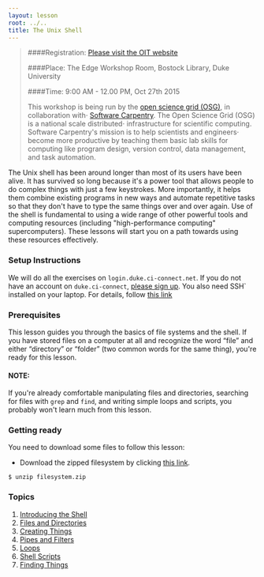 ```yaml
---
layout: lesson
root: ../..
title: The Unix Shell
---
```


>
>####Registration: [Please visit the OIT website ](http://training.oit.duke.edu/research)
>
>####Place: The Edge Workshop Room, Bostock Library, Duke University
>
>####Time: 9:00 AM - 12.00 PM, Oct 27th 2015
>
> This workshop is being run by the [open science grid (OSG)](http://opensciencegrid.org/), in collaboration with⋅
> [Software Carpentry](http://software-carpentry.org).  The Open Science Grid (OSG) is a national scale distributed⋅
>  infrastructure for scientific computing.  Software Carpentry's mission is to help scientists and engineers⋅
>  become more productive by teaching them basic lab skills for computing
>  like program design, version control, data management, and task automation.
>


The Unix shell has been around longer than most of its users have been alive.
It has survived so long because it's a power tool
that allows people to do complex things with just a few keystrokes.
More importantly,
it helps them combine existing programs in new ways
and automate repetitive tasks
so that they don't have to type the same things over and over again.
Use of the shell is fundamental to using a wide range of other powerful tools 
and computing resources (including "high-performance computing" supercomputers).
These lessons will start you on a path towards using these resources effectively.

### Setup Instructions
 We will do all the exercises on `login.duke.ci-connect.net`.  If you do not have an account on
 `duke.ci-connect`, [please sign up](https://duke.ci-connect.net/signup). You also need 
SSH` installed on your laptop.  For details, follow [this link](http://swc-osg-workshop.github.io/2015-10-27-duke/setup.html)

### Prerequisites
 This lesson guides you through the basics of file systems and the
 shell.  If you have stored files on a computer at all and recognize
 the word “file” and either “directory” or “folder” (two common words
 for the same thing), you're ready for this lesson.

#### NOTE: 
 If you're already comfortable manipulating files and directories,
 searching for files with `grep` and `find`, and writing simple loops
 and scripts, you probably won't learn much from this lesson.

### Getting ready
 You need to download some files to follow this lesson:

 *    Download the zipped filesystem by clicking [this link](../../data/filesystem.zip). 

 ~~~
 $ unzip filesystem.zip
 ~~~

### Topics
1.  [Introducing the Shell](00-intro.html)
2.  [Files and Directories](01-filedir.html)
3.  [Creating Things](02-create.html)
4.  [Pipes and Filters](03-pipefilter.html)
5.  [Loops](04-loop.html)
6.  [Shell Scripts](05-script.html)
7.  [Finding Things](06-find.html)

